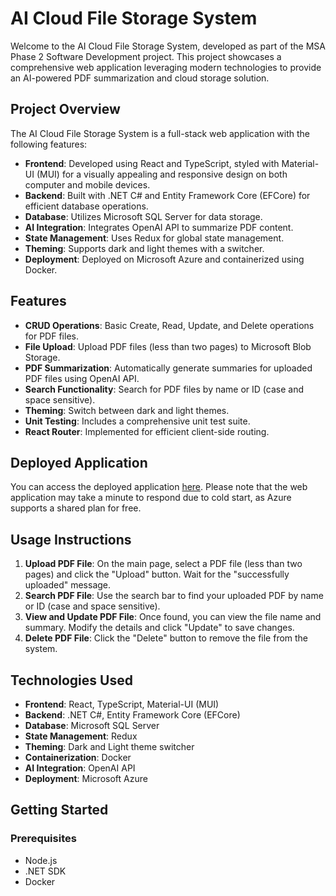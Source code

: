 # AI Cloud File Storage System

Welcome to the AI Cloud File Storage System, developed as part of the MSA Phase 2 Software Development project. This project showcases a comprehensive web application leveraging modern technologies to provide an AI-powered PDF summarization and cloud storage solution.

## Project Overview

The AI Cloud File Storage System is a full-stack web application with the following features:

- **Frontend**: Developed using React and TypeScript, styled with Material-UI (MUI) for a visually appealing and responsive design on both computer and mobile devices.
- **Backend**: Built with .NET C# and Entity Framework Core (EFCore) for efficient database operations.
- **Database**: Utilizes Microsoft SQL Server for data storage.
- **AI Integration**: Integrates OpenAI API to summarize PDF content.
- **State Management**: Uses Redux for global state management.
- **Theming**: Supports dark and light themes with a switcher.
- **Deployment**: Deployed on Microsoft Azure and containerized using Docker.

## Features

- **CRUD Operations**: Basic Create, Read, Update, and Delete operations for PDF files.
- **File Upload**: Upload PDF files (less than two pages) to Microsoft Blob Storage.
- **PDF Summarization**: Automatically generate summaries for uploaded PDF files using OpenAI API.
- **Search Functionality**: Search for PDF files by name or ID (case and space sensitive).
- **Theming**: Switch between dark and light themes.
- **Unit Testing**: Includes a comprehensive unit test suite.
- **React Router**: Implemented for efficient client-side routing.

## Deployed Application

You can access the deployed application [here](https://aifilestoragesystemweb.azurewebsites.net). Please note that the web application may take a minute to respond due to cold start, as Azure supports a shared plan for free.

## Usage Instructions

1. **Upload PDF File**: On the main page, select a PDF file (less than two pages) and click the "Upload" button. Wait for the "successfully uploaded" message.
2. **Search PDF File**: Use the search bar to find your uploaded PDF by name or ID (case and space sensitive).
3. **View and Update PDF File**: Once found, you can view the file name and summary. Modify the details and click "Update" to save changes.
4. **Delete PDF File**: Click the "Delete" button to remove the file from the system.

## Technologies Used

- **Frontend**: React, TypeScript, Material-UI (MUI)
- **Backend**: .NET C#, Entity Framework Core (EFCore)
- **Database**: Microsoft SQL Server
- **State Management**: Redux
- **Theming**: Dark and Light theme switcher
- **Containerization**: Docker
- **AI Integration**: OpenAI API
- **Deployment**: Microsoft Azure

## Getting Started

### Prerequisites

- Node.js
- .NET SDK
- Docker
